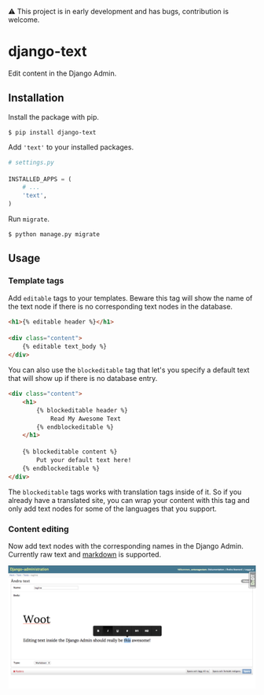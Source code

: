 :warning:  This project is in early development and has bugs, contribution is welcome.

# django-text

Edit content in the Django Admin.

## Installation

Install the package with pip.

```shell
$ pip install django-text
```

Add `'text'` to your installed packages.

```python
# settings.py

INSTALLED_APPS = (
    # ...
    'text',
)
```

Run `migrate`.

```shell
$ python manage.py migrate
```

## Usage

### Template tags

Add `editable` tags to your templates. Beware this tag will show the name
of the text node if there is no corresponding text nodes in the database.

```html
<h1>{% editable header %}</h1>

<div class="content">
    {% editable text_body %}
</div>
```

You can also use the `blockeditable` tag that let's you specify a default text
that will show up if there is no database entry.

```html
<div class="content">
    <h1>
        {% blockeditable header %}
            Read My Awesome Text
        {% endblockeditable %}
    </h1>
    
    {% blockeditable content %}
        Put your default text here!
    {% endblockeditable %}
</div>
```

The `blockeditable` tags works with translation tags inside of it. So if you already
have a translated site, you can wrap your content with this tag and only
add text nodes for some of the languages that you support.

### Content editing

Now add text nodes with the corresponding names in the Django Admin.
Currently raw text and [markdown](http://daringfireball.net/projects/markdown/) is supported.

![django-text in action](/docs/printscreen.png)
